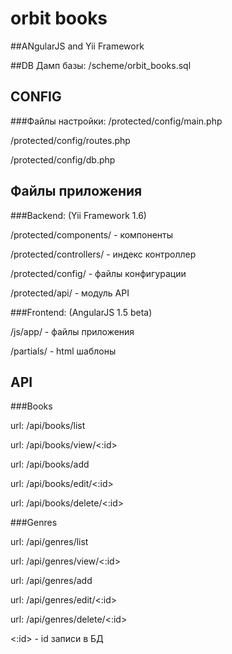 # orbit books

##ANgularJS and Yii Framework

##DB
Дамп базы: /scheme/orbit_books.sql

## CONFIG
###Файлы настройки:
/protected/config/main.php

/protected/config/routes.php

/protected/config/db.php

## Файлы приложения
###Backend: (Yii Framework 1.6)

/protected/components/ - компоненты

/protected/controllers/ - индекс контроллер

/protected/config/ - файлы конфигурации

/protected/api/ - модуль API

###Frontend: (AngularJS 1.5 beta)

/js/app/ - файлы приложения

/partials/ - html шаблоны

## API

###Books

url: /api/books/list

url: /api/books/view/<:id>

url: /api/books/add

url: /api/books/edit/<:id>

url: /api/books/delete/<:id>

###Genres

url: /api/genres/list

url: /api/genres/view/<:id>

url: /api/genres/add

url: /api/genres/edit/<:id>

url: /api/genres/delete/<:id>

<:id> - id записи в БД
